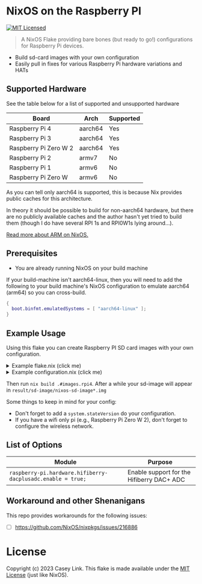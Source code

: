 # NixOS on the Raspberry PI

[![MIT Licensed](https://img.shields.io/github/license/ramblurr/nixos-raspberrypi)](./LICENSE)

> A NixOS Flake providing bare bones (but ready to go!) configurations for Raspberry Pi devices.

* Build sd-card images with your own configuration
* Easily pull in fixes for various Raspberry Pi hardware variations and HATs


## Supported Hardware

See the table below for a list of supported and unsupported hardware

| Board                 | Arch    | Supported |
|-----------------------|---------|-----------|
| Raspberry Pi 4        | aarch64 | Yes       |
| Raspberry Pi 3        | aarch64 | Yes       |
| Raspberry Pi Zero W 2 | aarch64 | Yes       |
| Raspberry Pi 2        | armv7   | No        |
| Raspberry Pi 1        | armv6   | No        |
| Raspberry Pi Zero W   | armv6   | No        |

As you can tell only aarch64 is supported, this is because Nix provides public caches for this architecture.

In theory it should be possible to build for non-aarch64 hardware, but there are
no publicly available caches and the author hasn't yet tried to build them
(though I do have several RPI 1s and RPI0W1s lying around...).

[Read more about ARM on NixOS.](https://nixos.wiki/wiki/NixOS_on_ARM#Binary_cache)


## Prerequisites

* You are already running NixOS on your build machine

If your build-machine isn't aarch64-linux, then you will need to add the
following to your build machine's NixOS configuration to emulate aarch64 (arm64)
so you can cross-build.

```nix
{
  boot.binfmt.emulatedSystems = [ "aarch64-linux" ];
}
```

## Example Usage

Using this flake you can create Raspberry PI SD card images with your own configuration.

<details>
  <summary>Example flake.nix (click me)</summary>

```nix
# flake.nix
{
  inputs = {
    nixpkgs.url = "github:nixos/nixpkgs/nixos-unstable";
    nixos-raspberrypi.url = "github:ramblurr/nixos-raspberrypi";
  };
  outputs = {
    self,
    nixpkgs,
    nixos-raspberrypi,
  }: {
    images = {
      rpi4 =
        (nixos-raspberrypi.nixosConfigurations.rpi4.extendModules {
          modules = [
            nixos-raspberrypi.nixosModules.sd-image-rpi4
            ./configuration.nix # <--- put your configuration here, see below for an example
          ];
        })
        .config
        .system
        .build
        .sdImage;
    };
  };
}

```
</details>

<details>
  <summary>Example configuration.nix (click me)</summary>


```nix
# configuration.nix
{ pkgs, config, lib, ... }:
{
  system.stateVersion = "23.11";
  environment.systemPackages = with pkgs; [ vim git ];
  services.openssh.enable = true;
  networking.hostName = "pi";
  users = {
    users.YOUR_USERNAME = {
      password = "YOUR_PASSWORD";
      isNormalUser = true;
      extraGroups = [ "wheel" ];
    };
  };
  networking = {
    interfaces."wlan0".useDHCP = true;
    wireless = {
      interfaces = [ "wlan0" ];
      enable = true;
      networks = {
        "YOUR_WIFI_SSID".psk = "YOUR_WIFI_PASSWORD";
      };
    };
  };
}
```

</details>

Then run `nix build .#images.rpi4`. After a while your sd-image will appear in `result/sd-image/nixos-sd-image*.img`

Some things to keep in mind for your config:

* Don't forget to add a `system.stateVersion` do your configuration.
* If you have a wifi only pi (e.g., Raspberry Pi Zero W 2), don't forget to configure the wireless network.

## List of Options

| Module                                                      | Purpose                                   |
|-------------------------------------------------------------|-------------------------------------------|
| `raspberry-pi.hardware.hifiberry-dacplusadc.enable = true;` | Enable support for the Hifiberry DAC+ ADC |

## Workaround and other Shenanigans

This repo provides workarounds for the following issues:

- [ ] https://github.com/NixOS/nixpkgs/issues/216886


# License

Copyright (c) 2023 Casey Link. This flake is made available under the [MIT License](./LICENSE) (just like NixOS).
